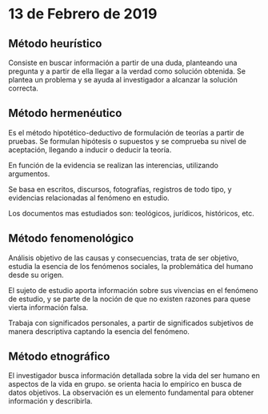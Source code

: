 # 13 de Febrero de 2019

## Método heurístico

Consiste en buscar información a partir de una duda, planteando una pregunta y a partir de ella llegar a la verdad como solución obtenida. Se plantea un problema y se ayuda al investigador a alcanzar la solución correcta.

## Método hermenéutico

Es el método hipotético-deductivo de formulación de teorías a partir de pruebas. Se formulan hipótesis o supuestos y se comprueba su nivel de aceptación, llegando a inducir o deducir la teoría.

En función de la evidencia se realizan las interencias, utilizando argumentos.

Se basa en escritos, discursos, fotografías, registros de todo tipo, y evidencias relacionadas al fenómeno en estudio.

Los documentos mas estudiados son: teológicos, jurídicos, históricos, etc.

## Método fenomenológico

Análisis objetivo de las causas y consecuencias, trata de ser objetivo, estudia la esencia de los fenómenos sociales, la problemática del humano desde su origen.

El sujeto de estudio aporta información sobre sus vivencias en el fenómeno de estudio, y se parte de la noción de que no existen razones para quese vierta información falsa.

Trabaja con significados personales, a partir de significados subjetivos de manera descriptiva captando la esencia del fenómeno.

## Método etnográfico

El investigador busca información detallada sobre la vida  del ser humano en aspectos de la vida en grupo. se orienta hacia lo empírico en busca de datos objetivos. La observación es un elemento fundamental para obtener información y describirla.
